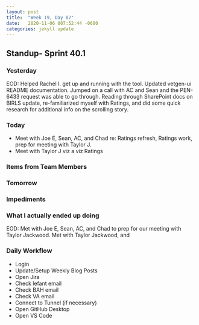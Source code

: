 ```yaml
---
layout: post
title:  "Week 19, Day 82"
date:   2020-11-06 007:52:44 -0600
categories: jekyll update
---
```


## Standup- Sprint 40.1
  
### Yesterday
EOD: Helped Rachel I. get up and running with the tool. Updated vetgen-ui README documentation. Jumped on a call with AC and Sean and the PEN-6433 request was able to go through. Reading through SharePoint docs on BIRLS update, re-familiarized myself with Ratings, and did some quick research for additional info on the scrolling story. 

### Today
* Meet with Joe E, Sean, AC, and Chad re: Ratings refresh, Ratings work, prep for meeting with Taylor J.
* Meet with Taylor J viz a viz Ratings

### Items from Team Members


### Tomorrow
 
### Impediments

### What I actually ended up doing
EOD: Met with Joe E, Sean, AC, and Chad to prep for our meeting with Taylor Jackwood. Met with Taylor Jackwood, and 

### Daily Workflow
* Login
* Update/Setup Weekly Blog Posts
* Open Jira
* Check lefant email
* Check BAH email
* Check VA email
* Connect to Tunnel (if necessary)
* Open GitHub Desktop
* Open VS Code

